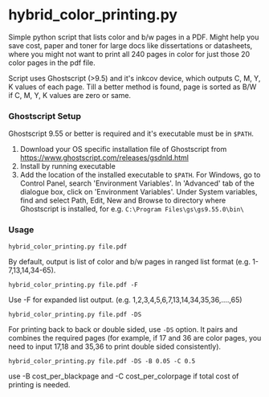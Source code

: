 # hybrid_color_printing.py

Simple python script that lists color and b/w pages in a PDF. Might help you save cost, paper and toner for large docs
like dissertations or datasheets, where you might not want to print all 240 pages in color for just those 20 color pages
in the pdf file.

Script uses Ghostscript (>9.5) and it's inkcov device, which outputs C, M, Y, K values of each page. Till a better 
method is found, page is sorted as B/W if C, M, Y, K values are zero or same. 

### Ghostscript Setup
Ghostscript 9.55 or better is required and it's executable must be in `$PATH`.

1. Download your OS specific installation file of Ghostscript from https://www.ghostscript.com/releases/gsdnld.html
2. Install by running executable
3. Add the location of the installed executable to `$PATH`. For Windows, go to Control Panel, search 'Environment
   Variables'. In 'Advanced' tab of the dialogue box, click on 'Environment Variables'. Under System variables, find and
   select Path, Edit, New and Browse to directory where Ghostscript is installed, for e.g. 
   `C:\Program Files\gs\gs9.55.0\bin\`
   
### Usage

`hybrid_color_printing.py file.pdf`

By default, output is list of color and b/w pages in ranged list format (e.g. 1-7,13,14,34-65).

`hybrid_color_printing.py file.pdf -F`

Use -F for expanded list output. (e.g. 1,2,3,4,5,6,7,13,14,34,35,36,....,65)

`hybrid_color_printing.py file.pdf -DS`

For printing back to back or double sided, use `-DS` option. It pairs and combines the required pages (for example, if 
17 and 36 are color pages, you need to input 17,18 and 35,36 to print double sided consistently).

`hybrid_color_printing.py file.pdf -DS -B 0.05 -C 0.5`

use -B cost_per_blackpage and -C cost_per_colorpage if total cost of printing is needed.





